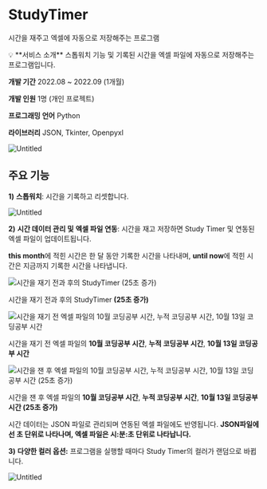 # StudyTimer
시간을 재주고 엑셀에 자동으로 저장해주는 프로그램
<aside>
💡 **서비스 소개**
스톱워치 기능 및 기록된 시간을 엑셀 파일에 
자동으로 저장해주는 프로그램입니다.

**개발 기간** 2022.08 ~ 2022.09 (1개월)

**개발 인원** 1명 (개인 프로젝트)

**프로그래밍 언어** Python

**라이브러리** JSON, Tkinter, Openpyxl

</aside>

![Untitled](https://s3-us-west-2.amazonaws.com/secure.notion-static.com/51b058f6-b4cc-4aa6-9e0b-a8eab8099131/Untitled.png)

## 주요 기능

**1)** **스톱워치**: 시간을 기록하고 리셋합니다. 

![Untitled](https://s3-us-west-2.amazonaws.com/secure.notion-static.com/9ae411cc-164f-4965-aab0-4acc0598a702/Untitled.png)

**2)** **시간 데이터 관리 및** **엑셀 파일 연동**: 시간을 재고 저장하면 Study Timer 및 연동된 엑셀 파일이 업데이트됩니다. 

**this month**에 적힌 시간은 한 달 동안 기록한 시간을 나타내며, **until now**에 적힌 시간은 지금까지 기록한 시간을 나타냅니다.

![시간을 재기 전과 후의 StudyTimer **(25초 증가)**](https://s3-us-west-2.amazonaws.com/secure.notion-static.com/abdee5b7-6f41-4046-a1df-09cf01f50c8a/Untitled.png)

시간을 재기 전과 후의 StudyTimer **(25초 증가)**

![시간을 재기 전 엑셀 파일의 **10월 코딩공부 시간**, **누적 코딩공부 시간**, **10월 13일 코딩공부 시간**](https://s3-us-west-2.amazonaws.com/secure.notion-static.com/26395c73-f763-4e58-8710-9faad97ed4d0/Untitled.png)

시간을 재기 전 엑셀 파일의 **10월 코딩공부 시간**, **누적 코딩공부 시간**, **10월 13일 코딩공부 시간**

![시간을 잰 후 엑셀 파일의  **10월 코딩공부 시간**, **누적 코딩공부 시간**, **10월 13일 코딩공부 시간 (25초 증가)**](https://s3-us-west-2.amazonaws.com/secure.notion-static.com/5af34d55-b4fa-4001-bfdf-007d8badde03/Untitled.png)

시간을 잰 후 엑셀 파일의  **10월 코딩공부 시간**, **누적 코딩공부 시간**, **10월 13일 코딩공부 시간 (25초 증가)**

시간 데이터는 JSON 파일로 관리되며 연동된 엑셀 파일에도 반영됩니다. **JSON파일에선 초 단위로 나타나며, 엑셀 파일은 시:분:초 단위로 나타납니다.** 

**3)** **다양한 컬러 옵션:** 프로그램을 실행할 때마다 Study Timer의 컬러가 랜덤으로 바뀝니다.

![Untitled](https://s3-us-west-2.amazonaws.com/secure.notion-static.com/354f2687-f4a3-4761-961a-07180e76049a/Untitled.png)